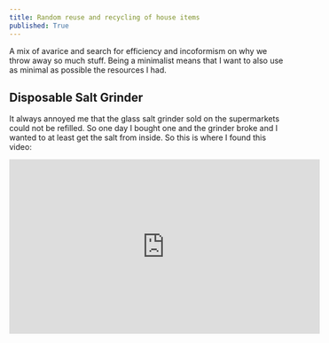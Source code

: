```yaml
---
title: Random reuse and recycling of house items 
published: True
---
```


A mix of avarice and search for efficiency and incoformism on why we throw away so much stuff. Being a minimalist means that I want to also use as minimal as possible the resources I had.  

## Disposable Salt Grinder

It always annoyed me that the glass salt grinder sold on the supermarkets could not be refilled. So one day I bought one and the grinder broke and I wanted to at least get the salt from inside. So this is where I found this video:

<iframe width="560" height="315" src="https://www.youtube.com/embed/yL0e4ftu740" title="YouTube video player" frameborder="0" allow="accelerometer; autoplay; clipboard-write; encrypted-media; gyroscope; picture-in-picture" allowfullscreen></iframe>

